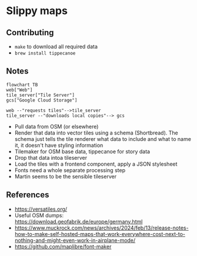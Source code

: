 # Slippy maps

## Contributing

- `make` to download all required data
- `brew install tippecanoe`

## Notes

```mermaid
flowchart TB
web["Web"]
tile_server["Tile Server"]
gcs["Google Cloud Storage"]

web --"requests tiles"-->tile_server
tile_server --"downloads local copies"--> gcs

```

- Pull data from OSM (or elsewhere)
- Render that data into vector tiles using a schema (Shortbread). The schema just tells the tile renderer what data to include and what to name it, it doesn't have styling information
- Tilemaker for OSM base data, tippecanoe for story data
- Drop that data intoa tileserver
- Load the tiles with a frontend component, apply a JSON stylesheet
- Fonts need a whole separate processing step
- Martin seems to be the sensible tileserver

## References

- https://versatiles.org/
- Useful OSM dumps: https://download.geofabrik.de/europe/germany.html
- https://www.muckrock.com/news/archives/2024/feb/13/release-notes-how-to-make-self-hosted-maps-that-work-everywhere-cost-next-to-nothing-and-might-even-work-in-airplane-mode/
- https://github.com/maplibre/font-maker
